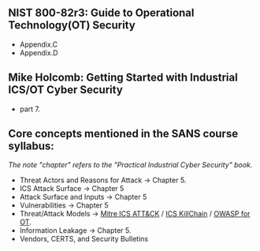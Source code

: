 ## NIST 800-82r3: Guide to Operational Technology(OT) Security
- Appendix.C  
- Appendix.D

## Mike Holcomb: Getting Started with Industrial ICS/OT Cyber Security
- part 7.

## Core concepts mentioned in the SANS course syllabus:  
_The note "chapter" refers to the "Practical Industrial Cyber Security" book._
- Threat Actors and Reasons for Attack -> Chapter 5.
- ICS Attack Surface -> Chapter 5
- Attack Surface and Inputs -> Chapter 5 
- Vulnerabilities -> Chapter 5 
- Threat/Attack Models -> [Mitre ICS ATT&CK](https://attack.mitre.org/matrices/ics/) / [ICS KillChain](https://www.sans.org/white-papers/36297) / [OWASP for OT](https://ot.owasp.org/). 
- Information Leakage -> Chapter 5.
- Vendors, CERTS, and Security Bulletins
